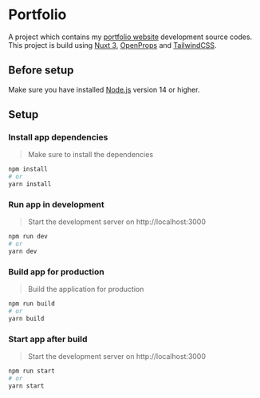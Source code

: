 # Portfolio

A project which contains my [portfolio website](https://binodnepali.me/) development source codes. This project is build using [Nuxt 3](https://v3.nuxtjs.org/), [OpenProps](https://open-props.style/) and [TailwindCSS](https://tailwindcss.com/).

## Before setup

Make sure you have installed [Node.js](https://nodejs.org/en/) version 14 or higher.

## Setup

### Install app dependencies

> Make sure to install the dependencies

```bash
npm install
# or
yarn install
```

### Run app in development

> Start the development server on http://localhost:3000

```bash
npm run dev
# or
yarn dev
```

### Build app for production

> Build the application for production

```bash
npm run build
# or
yarn build
```

### Start app after build

> Start the development server on http://localhost:3000

```bash
npm run start
# or
yarn start
```
